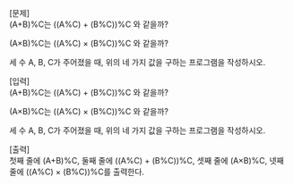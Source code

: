 [문제]<br>
(A+B)%C는 ((A%C) + (B%C))%C 와 같을까?<br>

(A×B)%C는 ((A%C) × (B%C))%C 와 같을까?<br>

세 수 A, B, C가 주어졌을 때, 위의 네 가지 값을 구하는 프로그램을 작성하시오.<br>

[입력]<br>
(A+B)%C는 ((A%C) + (B%C))%C 와 같을까?<br>

(A×B)%C는 ((A%C) × (B%C))%C 와 같을까?<br>

세 수 A, B, C가 주어졌을 때, 위의 네 가지 값을 구하는 프로그램을 작성하시오.<br>

[출력]<br>
첫째 줄에 (A+B)%C, 둘째 줄에 ((A%C) + (B%C))%C, 셋째 줄에 (A×B)%C, 넷째 줄에 ((A%C) × (B%C))%C를 출력한다.

